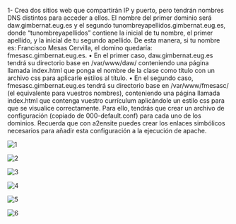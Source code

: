 1- Crea dos sitios web que compartirán IP y puerto, pero tendrán nombres DNS distintos
para acceder a ellos. El nombre del primer dominio será daw.gimbernat.eug.es y el
segundo tunombreyapellidos.gimbernat.eug.es, donde “tunombreyapellidos” contiene
la inicial de tu nombre, el primer apellido, y la inicial de tu segundo apellido. De esta
manera, si tu nombre es: Francisco Mesas Cervilla, el domino quedaría:
fmesasc.gimbernat.eug.es.
• En el primer caso, daw.gimbernat.eug.es tendrá su directorio base en
/var/www/daw/ conteniendo una página llamada index.html que ponga el
nombre de la clase como título con un archivo css para aplicarle estilos al título.
• En el segundo caso, fmesasc.gimbernat.eug.es tendrá su directorio base en
/var/www/fmesasc/ (el equivalente para vuestros nombres), conteniendo una
página llamada index.html que contenga vuestro currículum aplicándole un
estilo css para que se visualice correctamente.
Para ello, tendrás que crear un archivo de configuración (copiado de 000-default.conf)
para cada uno de los dominios. Recuerda que con a2ensite puedes crear los enlaces
simbólicos necesarios para añadir esta configuración a la ejecución de apache.

![1](https://github.com/Jowi2993/despliegue-de-aplicaciones-web/assets/144775347/3394b034-18f9-4484-a2bf-399f8a4f4767)

![2](https://github.com/Jowi2993/despliegue-de-aplicaciones-web/assets/144775347/d9596150-38e9-42c1-bfcd-8fda29aa3cfa)

![3](https://github.com/Jowi2993/despliegue-de-aplicaciones-web/assets/144775347/968a91eb-52ba-477d-887c-e2fde1b992b6)

![4](https://github.com/Jowi2993/despliegue-de-aplicaciones-web/assets/144775347/e748f828-0c27-4306-880d-0757a0dce10d)

![5](https://github.com/Jowi2993/despliegue-de-aplicaciones-web/assets/144775347/e15b7274-39e6-4c56-a516-0a61e2247c95)

![6](https://github.com/Jowi2993/despliegue-de-aplicaciones-web/assets/144775347/75601797-8db3-4ae1-9075-1ea3faab1f17)
